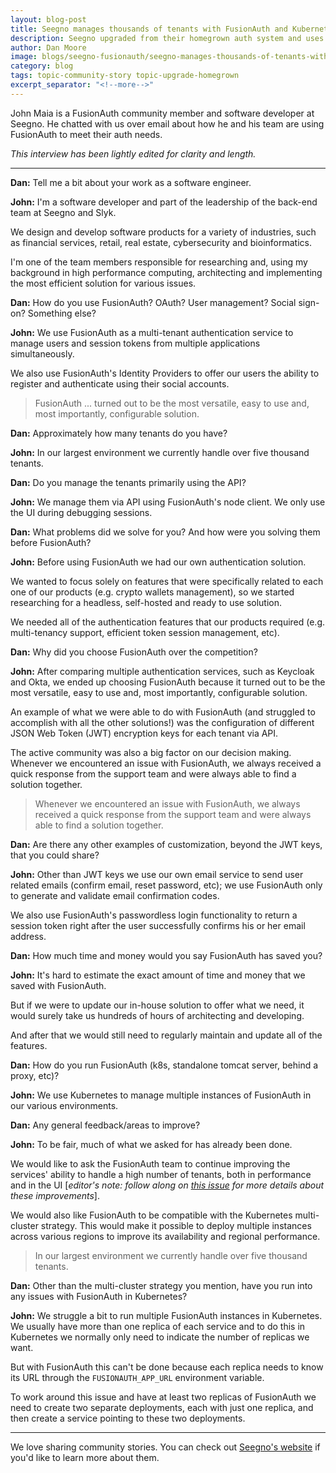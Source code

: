 ```yaml
---
layout: blog-post
title: Seegno manages thousands of tenants with FusionAuth and Kubernetes
description: Seegno upgraded from their homegrown auth system and uses FusionAuth in Kubernetes as their headless, self-hosted solution.
author: Dan Moore
image: blogs/seegno-fusionauth/seegno-manages-thousands-of-tenants-with-fusionauth-and-kubernetes-header-image.png
category: blog
tags: topic-community-story topic-upgrade-homegrown
excerpt_separator: "<!--more-->"
---
```


John Maia is a FusionAuth community member and software developer at Seegno. He chatted with us over email about how he and his team are using FusionAuth to meet their auth needs. 

<!--more-->

*This interview has been lightly edited for clarity and length.*

-------

**Dan:** Tell me a bit about your work as a software engineer.

**John:** I'm a software developer and part of the leadership of the back-end team at Seegno and Slyk. 

We design and develop software products for a variety of industries, such as financial services, retail, real estate, cybersecurity and bioinformatics. 

I'm one of the team members responsible for researching and, using my background in high performance computing, architecting and implementing the most efficient solution for various issues.

**Dan:** How do you use FusionAuth? OAuth? User management? Social sign-on? Something else?
        
**John:** We use FusionAuth as a multi-tenant authentication service to manage users and session tokens from multiple applications simultaneously. 

We also use FusionAuth's Identity Providers to offer our users the ability to register and authenticate using their social accounts.

> FusionAuth ... turned out to be the most versatile, easy to use and, most importantly, configurable solution. 

**Dan:** Approximately how many tenants do you have? 

**John:** In our largest environment we currently handle over five thousand tenants. 

**Dan:** Do you manage the tenants primarily using the API?

**John:** We manage them via API using FusionAuth's node client. We only use the UI during debugging sessions.

**Dan:** What problems did we solve for you? And how were you solving them before FusionAuth?

**John:** Before using FusionAuth we had our own authentication solution. 

We wanted to focus solely on features that were specifically related to each one of our products (e.g. crypto wallets management), so we started researching for a headless, self-hosted and ready to use solution. 

We needed all of the authentication features that our products required (e.g. multi-tenancy support, efficient token session management, etc).

**Dan:** Why did you choose FusionAuth over the competition?

**John:** After comparing multiple authentication services, such as Keycloak and Okta, we ended up choosing FusionAuth because it turned out to be the most versatile, easy to use and, most importantly, configurable solution. 

An example of what we were able to do with FusionAuth (and struggled to accomplish with all the other solutions!) was the configuration of different JSON Web Token (JWT) encryption keys for each tenant via API.

The active community was also a big factor on our decision making. Whenever we encountered an issue with FusionAuth, we always received a quick response from the support team and were always able to find a solution together.

> Whenever we encountered an issue with FusionAuth, we always received a quick response from the support team and were always able to find a solution together.

**Dan:** Are there any other examples of customization, beyond the JWT keys, that you could share?

**John:** Other than JWT keys we use our own email service to send user related emails (confirm email, reset password, etc); we use FusionAuth only to generate and validate email confirmation codes. 

We also use FusionAuth's passwordless login functionality to return a session token right after the user successfully confirms his or her email address.

**Dan:** How much time and money would you say FusionAuth has saved you?

**John:** It's hard to estimate the exact amount of time and money that we saved with FusionAuth. 

But if we were to update our in-house solution to offer what we need, it would surely take us hundreds of hours of architecting and developing. 

And after that we would still need to regularly maintain and update all of the features.

**Dan:** How do you run FusionAuth (k8s, standalone tomcat server, behind a proxy, etc)?
        
**John:** We use Kubernetes to manage multiple instances of FusionAuth in our various environments.

**Dan:** Any general feedback/areas to improve?

**John:** To be fair, much of what we asked for has already been done. 

We would like to ask the FusionAuth team to continue improving the services' ability to handle a high number of tenants, both in performance and in the UI [_editor's note: follow along on [this issue](https://github.com/FusionAuth/fusionauth-issues/issues/374) for more details about these improvements_].

We would also like FusionAuth to be compatible with the Kubernetes multi-cluster strategy. This would make it possible to deploy multiple instances across various regions to improve its availability and regional performance.

> In our largest environment we currently handle over five thousand tenants. 

**Dan:** Other than the multi-cluster strategy you mention, have you run into any issues with FusionAuth in Kubernetes?

**John:** We struggle a bit to run multiple FusionAuth instances in Kubernetes. We usually have more than one replica of each service and to do this in Kubernetes we normally only need to indicate the number of replicas we want. 

But with FusionAuth this can't be done because each replica needs to know its URL through the `FUSIONAUTH_APP_URL` environment variable. 

To work around this issue and have at least two replicas of FusionAuth we need to create two separate deployments, each with just one replica, and then create a service pointing to these two deployments.

-------

We love sharing community stories. You can check out [Seegno's website](https://seegno.com/) if you'd like to learn more about them.
